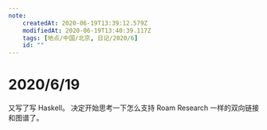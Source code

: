```yaml
---
note:
    createdAt: 2020-06-19T13:39:12.579Z
    modifiedAt: 2020-06-19T13:40:39.117Z
    tags: [地点/中国/北京, 日记/2020/6]
    id: ""
---
```

# 2020/6/19

又写了写 Haskell。
决定开始思考一下怎么支持 Roam Research 一样的双向链接和图谱了。  
